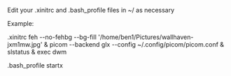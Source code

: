 Edit your .xinitrc and .bash_profile files in ~/ as necessary

Example:

.xinitrc
feh --no-fehbg --bg-fill '/home/ben1/Pictures/wallhaven-jxm1mw.jpg' &
picom --backend glx --config ~/.config/picom/picom.conf &
slstatus &
exec dwm

.bash_profile
startx
